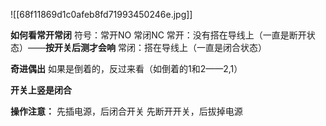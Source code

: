 ![[68f11869d1c0afeb8fd71993450246e.jpg]]

**如何看常开常闭**
符号：常开NO  常闭NC
常开：没有搭在导线上（一直是断开状态）——**按开关后测才会响**
常闭：搭在导线上（一直是闭合状态）

**奇进偶出**
如果是倒着的，反过来看（如倒着的1和2——2,1）


**开关上竖是闭合**


**操作注意：**
先插电源，后闭合开关
先断开开关，后拔掉电源
